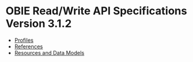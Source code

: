 # OBIE Read/Write API Specifications Version 3.1.2

- [Profiles](./profiles)
- [References](./references)
- [Resources and Data Models](./resources-and-data-models)

